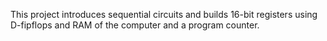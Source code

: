 This project introduces sequential circuits and builds 16-bit registers using D-fipflops and RAM of the computer and a program counter.
